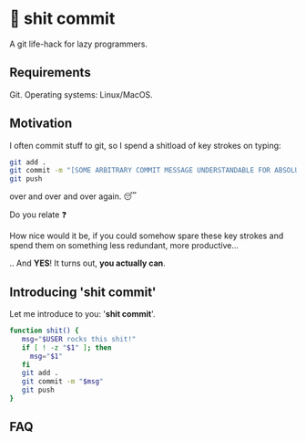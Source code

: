 # :shit: shit commit

A git life-hack for lazy programmers.

## Requirements

Git. Operating systems: Linux/MacOS.

## Motivation

I often commit stuff to git, so I spend a shitload of key strokes on typing:

```bash
git add .
git commit -m "[SOME ARBITRARY COMMIT MESSAGE UNDERSTANDABLE FOR ABSOLUTELY NOONE ELSE THAN ME]"
git push
```

over and over and over again. 😴

Do you relate :question:

How nice would it be, if you could somehow spare these key strokes and spend them on something less redundant, more productive...

.. And **YES**! It turns out, **you actually can**.

## Introducing 'shit commit'

Let me introduce to you: '**shit commit**'. 

```bash
function shit() {
   msg="$USER rocks this shit!"
   if [ ! -z "$1" ]; then
     msg="$1"
   fi
   git add .
   git commit -m "$msg"
   git push
}
```

## FAQ



